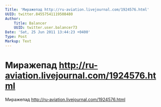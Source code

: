 ```yaml
---
Title: 'Миражепад http://ru-aviation.livejournal.com/1924576.html'
UUID: twitter.84557541119508480
Author:
    Title: Balancer
    UUID: twitter.user.balancer73
Date: 'Sat, 25 Jun 2011 13:44:23 +0400'
Type: Post
Markup: Text
---
```


# Миражепад http://ru-aviation.livejournal.com/1924576.html

Миражепад http://ru-aviation.livejournal.com/1924576.html